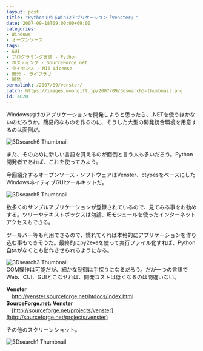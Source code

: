 ```yaml
---
layout: post
title: "Pythonで作るWin32アプリケーション「Venster」"
date: 2007-09-18T09:00:00+09:00
categories:
- Windows
- オープンソース
tags: 
- GUI
- プログラミング言語 - Python
- ホスティング - SourceForge.net
- ライセンス - MIT License
- 開発 - ライブラリ
- 開発
permalink: /2007/09/venster/
catch: https://images.moongift.jp/2007/09/3dsearch3-thumbnail.png
id: 4020
---
```

Windows向けのアプリケーションを開発しようと思ったら、.NETを使うほかないのだろうか。簡易的なものを作るのに、そうした大型の開発統合環境を用意するのは面倒だ。   
  
 ![3Dsearch6 Thumbnail](https://images.moongift.jp/2007/09/3dsearch6-thumbnail.png)  
  
また、そのために新しい言語を覚えるのが面倒と言う人も多いだろう。Python開発者であれば、これを使ってみよう。   
  
今回紹介するオープンソース・ソフトウェアはVenster、ctypesをベースにしたWindowsネイティブGUIツールキットだ。   
  
<!--more-->  
 ![3Dsearch5 Thumbnail](https://images.moongift.jp/2007/09/3dsearch5-thumbnail.png)  
  
数多くのサンプルアプリケーションが登録されているので、見てみる事をお勧めする。ツリーやテキストボックスは勿論、IEモジュールを使ったインターネットアクセスもできる。   
  
ツールバー等も利用できるので、慣れてくれば本格的にアプリケーションを作り込む事もできそうだ。最終的にpy2exeを使って実行ファイル化すれば、Python自体がなくとも動作させられるようになる。   
  
 ![3Dsearch3 Thumbnail](https://images.moongift.jp/2007/09/3dsearch3-thumbnail.png)  
COM操作は可能だが、細かな制御は手探りになるだろう。だが一つの言語でWeb、CUI、GUIとこなせれば、開発コストは低くなるのは間違いない。   
  
**Venster**   
　[http://venster.sourceforge.net/htdocs/index.html   
](http://venster.sourceforge.net/htdocs/index.html%0A) **SourceForge.net: Venster**   
　[http://sourceforge.net/projects/venster](http://sourceforge.net/projects/venster)  
  
その他のスクリーンショット。   
  
 ![3Dsearch1 Thumbnail](https://images.moongift.jp/2007/09/3dsearch1-thumbnail.png)

